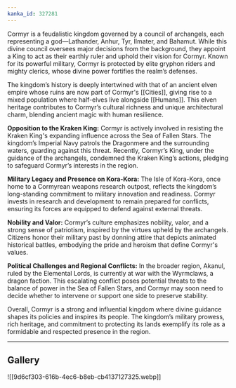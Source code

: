 ```yaml
---
kanka_id: 327281
---
```


Cormyr is a feudalistic kingdom governed by a council of archangels, each representing a god—Lathander, Anhur, Tyr, Ilmater, and Bahamut. While this divine council oversees major decisions from the background, they appoint a King to act as their earthly ruler and uphold their vision for Cormyr. Known for its powerful military, Cormyr is protected by elite gryphon riders and mighty clerics, whose divine power fortifies the realm’s defenses.

The kingdom’s history is deeply intertwined with that of an ancient elven empire whose ruins are now part of Cormyr's [[Cities]], giving rise to a mixed population where half-elves live alongside [[Humans]]. This elven heritage contributes to Cormyr’s cultural richness and unique architectural charm, blending ancient magic with human resilience.

**Opposition to the Kraken King:** Cormyr is actively involved in resisting the Kraken King's expanding influence across the Sea of Fallen Stars. The kingdom’s Imperial Navy patrols the Dragonmere and the surrounding waters, guarding against this threat. Recently, Cormyr’s King, under the guidance of the archangels, condemned the Kraken King’s actions, pledging to safeguard Cormyr’s interests in the region.

**Military Legacy and Presence on Kora-Kora:** The Isle of Kora-Kora, once home to a Cormyrean weapons research outpost, reflects the kingdom’s long-standing commitment to military innovation and readiness. Cormyr invests in research and development to remain prepared for conflicts, ensuring its forces are equipped to defend against external threats.

**Nobility and Valor:** Cormyr’s culture emphasizes nobility, valor, and a strong sense of patriotism, inspired by the virtues upheld by the archangels. Citizens honor their military past by donning attire that depicts animated historical battles, embodying the pride and heroism that define Cormyr's values.

**Political Challenges and Regional Conflicts:** In the broader region, Akanul, ruled by the Elemental Lords, is currently at war with the Wyrmclaws, a dragon faction. This escalating conflict poses potential threats to the balance of power in the Sea of Fallen Stars, and Cormyr may soon need to decide whether to intervene or support one side to preserve stability.

Overall, Cormyr is a strong and influential kingdom where divine guidance shapes its policies and inspires its people. The kingdom’s military prowess, rich heritage, and commitment to protecting its lands exemplify its role as a formidable and respected presence in the region.

---
## Gallery
![[9d6cf303-616b-4ec6-b8eb-cb4137127325.webp]]